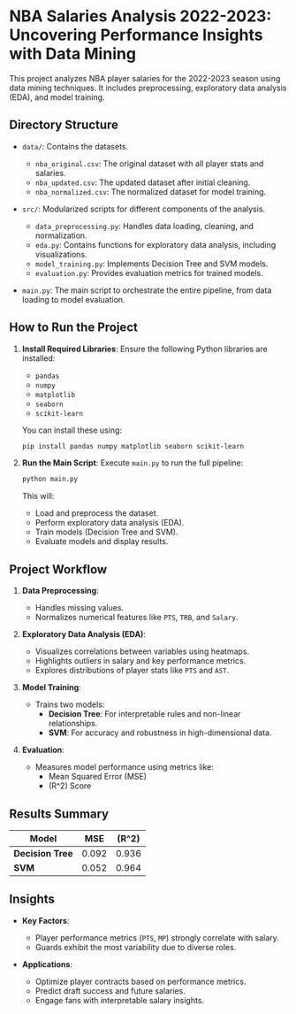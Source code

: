 # NBA Salaries Analysis 2022-2023: Uncovering Performance Insights with Data Mining

This project analyzes NBA player salaries for the 2022-2023 season using data mining techniques. It includes preprocessing, exploratory data analysis (EDA), and model training.

## Directory Structure

- `data/`: Contains the datasets.
  - `nba_original.csv`: The original dataset with all player stats and salaries.
  - `nba_updated.csv`: The updated dataset after initial cleaning.
  - `nba_normalized.csv`: The normalized dataset for model training.
  
- `src/`: Modularized scripts for different components of the analysis.
  - `data_preprocessing.py`: Handles data loading, cleaning, and normalization.
  - `eda.py`: Contains functions for exploratory data analysis, including visualizations.
  - `model_training.py`: Implements Decision Tree and SVM models.
  - `evaluation.py`: Provides evaluation metrics for trained models.

- `main.py`: The main script to orchestrate the entire pipeline, from data loading to model evaluation.

## How to Run the Project

1. **Install Required Libraries**:
   Ensure the following Python libraries are installed:
   - `pandas`
   - `numpy`
   - `matplotlib`
   - `seaborn`
   - `scikit-learn`

   You can install these using:
   ```bash
   pip install pandas numpy matplotlib seaborn scikit-learn
   ```

2. **Run the Main Script**:
   Execute `main.py` to run the full pipeline:
   ```bash
   python main.py
   ```

   This will:
   - Load and preprocess the dataset.
   - Perform exploratory data analysis (EDA).
   - Train models (Decision Tree and SVM).
   - Evaluate models and display results.

## Project Workflow

1. **Data Preprocessing**:
   - Handles missing values.
   - Normalizes numerical features like `PTS`, `TRB`, and `Salary`.

2. **Exploratory Data Analysis (EDA)**:
   - Visualizes correlations between variables using heatmaps.
   - Highlights outliers in salary and key performance metrics.
   - Explores distributions of player stats like `PTS` and `AST`.

3. **Model Training**:
   - Trains two models:
     - **Decision Tree**: For interpretable rules and non-linear relationships.
     - **SVM**: For accuracy and robustness in high-dimensional data.

4. **Evaluation**:
   - Measures model performance using metrics like:
     - Mean Squared Error (MSE)
     - \(R^2\) Score

## Results Summary

| Model              | MSE   | \(R^2\)    |
|--------------------|-------|-----------|
| **Decision Tree**  | 0.092 | 0.936     |
| **SVM**            | 0.052 | 0.964     |

## Insights

- **Key Factors**:
  - Player performance metrics (`PTS`, `MP`) strongly correlate with salary.
  - Guards exhibit the most variability due to diverse roles.

- **Applications**:
  - Optimize player contracts based on performance metrics.
  - Predict draft success and future salaries.
  - Engage fans with interpretable salary insights.
